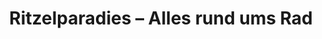 ---
title: "Ritzelparadies – Alles rund ums Rad"
url: /zwickau/ritzelparadies-alles-rund-ums-rad/
shop: Fahrrad
---